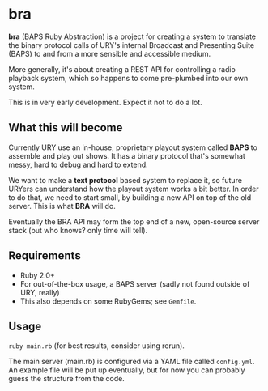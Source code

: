 bra
===

__bra__ (BAPS Ruby Abstraction) is a project for creating a system to translate the binary protocol calls of URY's internal Broadcast and Presenting Suite (BAPS) to and from a more sensible and accessible medium.

More generally, it's about creating a REST API for controlling a radio playback system, which so happens to come pre-plumbed into our own system.

This is in very early development.  Expect it not to do a lot.

What this will become
---------------------

Currently URY use an in-house, proprietary playout system called __BAPS__ to assemble and play out shows.  It has a binary protocol that's somewhat messy, hard to debug and hard to extend.

We want to make a __text protocol__ based system to replace it, so future URYers can understand how the playout system works a bit better.  In order to do that, we need to start small, by building a new API on top of the old server.  This is what __BRA__ will do.

Eventually the BRA API may form the top end of a new, open-source server stack (but who knows?  only time will tell).


Requirements
------------

* Ruby 2.0+
* For out-of-the-box usage, a BAPS server (sadly not found outside of URY, really)
* This also depends on some RubyGems; see `Gemfile`.

Usage
-----

`ruby main.rb` (for best results, consider using rerun).

The main server (main.rb) is configured via a YAML file called `config.yml`.  An example file will be put up eventually, but for now you can probably guess the structure from the code.
